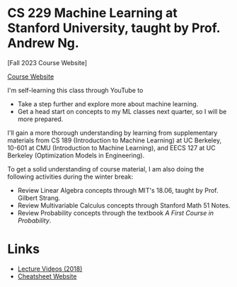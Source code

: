 # CS 229 Machine Learning at Stanford University, taught by Prof. Andrew Ng.

[Fall 2023 Course Website]

[Course Website](https://cs229.stanford.edu/)

I'm self-learning this class through YouTube to
* Take a step further and explore more about machine learning.
* Get a head start on concepts to my ML classes next quarter, so I will be more prepared.

I'll gain a more thorough understanding by learning from supplementary materials from CS 189 (Introduction to Machine Learning) at UC Berkeley, 10-601 at CMU (Introduction to Machine Learning), and EECS 127 at UC Berkeley (Optimization Models in Engineering).

To get a solid understanding of course material, I am also doing the following activities during the winter break:
* Review Linear Algebra concepts through MIT's 18.06, taught by Prof. Gilbert Strang.
* Review Multivariable Calculus concepts through Stanford Math 51 Notes.
* Review Probability concepts through the textbook *A First Course in Probability*.

# Links

* [Lecture Videos (2018)](https://www.youtube.com/playlist?list=PLoROMvodv4rMiGQp3WXShtMGgzqpfVfbU)
* [Cheatsheet Website](https://stanford.edu/~shervine/teaching/)